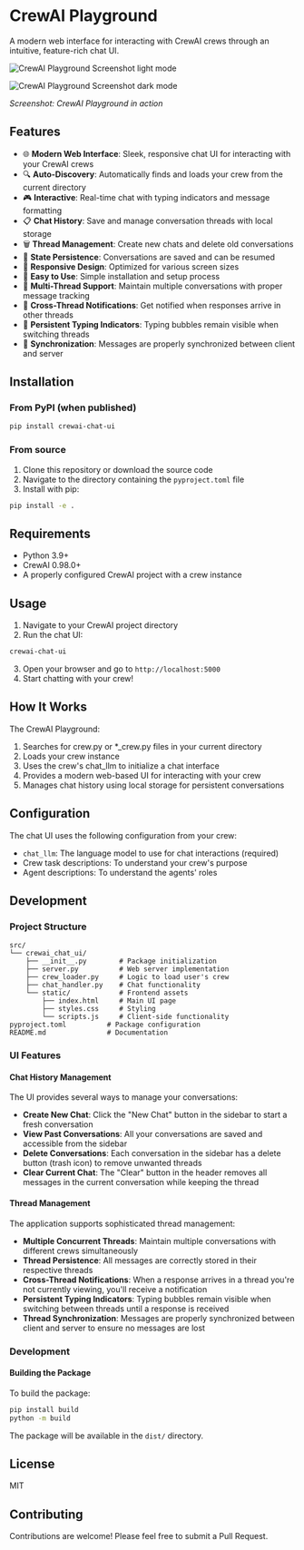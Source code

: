 # CrewAI Playground

A modern web interface for interacting with CrewAI crews through an intuitive, feature-rich chat UI.

![CrewAI Playground Screenshot light mode](https://github.com/user-attachments/assets/b8b08a7c-d404-4b91-b4c9-6c8c0e84b468)

![CrewAI Playground Screenshot dark mode](https://github.com/user-attachments/assets/c09ccfb2-1881-44e1-8eb7-02cf24dc6b78)


*Screenshot: CrewAI Playground in action*

## Features

- 🌐 **Modern Web Interface**: Sleek, responsive chat UI for interacting with your CrewAI crews
- 🔍 **Auto-Discovery**: Automatically finds and loads your crew from the current directory
- 🎮 **Interactive**: Real-time chat with typing indicators and message formatting
- 📋 **Chat History**: Save and manage conversation threads with local storage
- 🗑️ **Thread Management**: Create new chats and delete old conversations
- 🔄 **State Persistence**: Conversations are saved and can be resumed
- 📱 **Responsive Design**: Optimized for various screen sizes
- 🚀 **Easy to Use**: Simple installation and setup process
- 🧵 **Multi-Thread Support**: Maintain multiple conversations with proper message tracking
- 🔔 **Cross-Thread Notifications**: Get notified when responses arrive in other threads
- 💬 **Persistent Typing Indicators**: Typing bubbles remain visible when switching threads
- 🔄 **Synchronization**: Messages are properly synchronized between client and server

## Installation

### From PyPI (when published)

```bash
pip install crewai-chat-ui
```

### From source

1. Clone this repository or download the source code
2. Navigate to the directory containing the `pyproject.toml` file
3. Install with pip:

```bash
pip install -e .
```

## Requirements

- Python 3.9+
- CrewAI 0.98.0+
- A properly configured CrewAI project with a crew instance

## Usage

1. Navigate to your CrewAI project directory
2. Run the chat UI:

```bash
crewai-chat-ui
```

3. Open your browser and go to `http://localhost:5000`
4. Start chatting with your crew!

## How It Works

The CrewAI Playground:

1. Searches for crew.py or *_crew.py files in your current directory
2. Loads your crew instance
3. Uses the crew's chat_llm to initialize a chat interface
4. Provides a modern web-based UI for interacting with your crew
5. Manages chat history using local storage for persistent conversations

## Configuration

The chat UI uses the following configuration from your crew:

- `chat_llm`: The language model to use for chat interactions (required)
- Crew task descriptions: To understand your crew's purpose
- Agent descriptions: To understand the agents' roles

## Development

### Project Structure

```
src/
└── crewai_chat_ui/
    ├── __init__.py        # Package initialization
    ├── server.py          # Web server implementation
    ├── crew_loader.py     # Logic to load user's crew
    ├── chat_handler.py    # Chat functionality
    └── static/            # Frontend assets
        ├── index.html     # Main UI page
        ├── styles.css     # Styling
        └── scripts.js     # Client-side functionality
pyproject.toml          # Package configuration
README.md               # Documentation
```

### UI Features

#### Chat History Management

The UI provides several ways to manage your conversations:

- **Create New Chat**: Click the "New Chat" button in the sidebar to start a fresh conversation
- **View Past Conversations**: All your conversations are saved and accessible from the sidebar
- **Delete Conversations**: Each conversation in the sidebar has a delete button (trash icon) to remove unwanted threads
- **Clear Current Chat**: The "Clear" button in the header removes all messages in the current conversation while keeping the thread

#### Thread Management

The application supports sophisticated thread management:

- **Multiple Concurrent Threads**: Maintain multiple conversations with different crews simultaneously
- **Thread Persistence**: All messages are correctly stored in their respective threads
- **Cross-Thread Notifications**: When a response arrives in a thread you're not currently viewing, you'll receive a notification
- **Persistent Typing Indicators**: Typing bubbles remain visible when switching between threads until a response is received
- **Thread Synchronization**: Messages are properly synchronized between client and server to ensure no messages are lost

### Development

#### Building the Package

To build the package:

```bash
pip install build
python -m build
```

The package will be available in the `dist/` directory.



## License

MIT

## Contributing

Contributions are welcome! Please feel free to submit a Pull Request.
